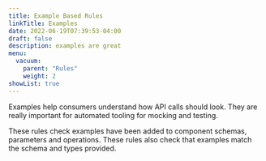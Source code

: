 ```yaml
---
title: Example Based Rules
linkTitle: Examples
date: 2022-06-19T07:39:53-04:00
draft: false
description: examples are great
menu:
  vacuum:
    parent: "Rules"
    weight: 2
showList: true
---
```


Examples help consumers understand how API calls should look. They are really important for
automated tooling for mocking and testing. 

These rules check examples have been added to component schemas, 
parameters and operations. These rules also check that examples match the schema and types provided.
